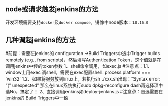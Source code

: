## node或请求触发jenkins的方法

开发环境需要支持`docker`及`docker compose`。镜像中node版本：`10.16.0`

## 几种调起jenkins的方法

#前提：需要在jenkins的 configuration ->Build Triggers中选中Trigger builds remotely (e.g., from scripts)，然后填写Authentication Token，这个值就是在调用jenkins中传的token参数
1、shell命令调用，如exec.js
#注意点：1.1、window上用exec 调shell，需要在exec配置shell: process.platform === 'win32'
1.2、如果将服务放到linux上，若执行sh ./xxx.sh出现：“Syntax error: “(” unexpected” 那么在linux系统执行sudo dpkg-reconfigure dash再选择项中选No，搞定了！
2、直接调用jenkins如deploy-jenkins.js
#注意点：首选需要在jenkins的 Build Triggers中一致
